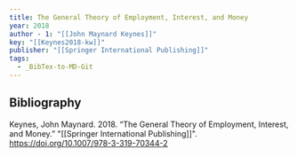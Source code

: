 ```yaml
---
title: The General Theory of Employment, Interest, and Money
year: 2018
author - 1: "[[John Maynard Keynes]]"
key: "[[Keynes2018-kw]]"
publisher: "[[Springer International Publishing]]"
tags:
  - _BibTex-to-MD-Git
---
```


## Bibliography
Keynes, John Maynard. 2018. “The General Theory of Employment, Interest, and Money.” "[[Springer International Publishing]]". https://doi.org/10.1007/978-3-319-70344-2